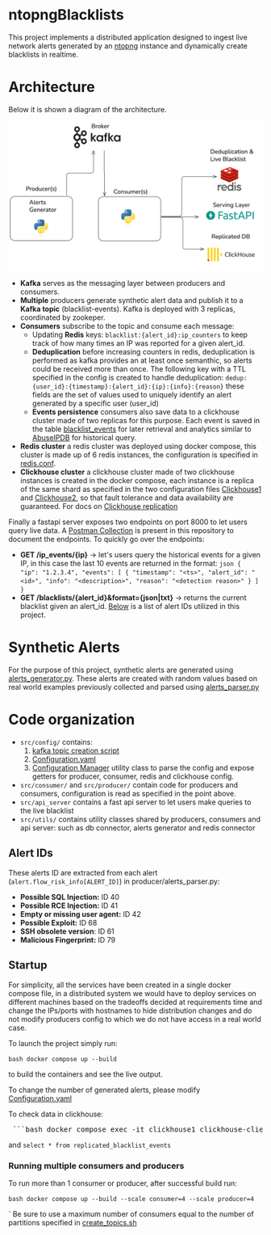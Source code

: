 # ntopngBlacklists

This project implements a distributed application designed to ingest live network alerts generated by an [ntopng](https://github.com/ntop/ntopng) instance and dynamically create blacklists in realtime. 

# Architecture
Below it is shown a diagram of the architecture.

![Architecture Diagram](Docs/images/architecture.png)
- **Kafka** serves as the messaging layer between producers and consumers.
- **Multiple** producers generate synthetic alert data and publish it to a **Kafka topic** (blacklist-events). Kafka is deployed with 3 replicas, coordinated by zookeper.
- **Consumers** subscribe to the topic and consume each message:
    - Updating **Redis** keys: `blacklist:{alert_id}:ip_counters` to keep track of how many times an IP was reported for a given alert_id. 
    - **Deduplication** before increasing counters in redis, deduplication is performed as kafka provides an at least once semanthic, so alerts could be received more than once.
    The following key with a TTL specified in the config is created to handle deduplication: `dedup:{user_id}:{timestamp}:{alert_id}:{ip}:{info}:{reason}` these fields are the set of values used to uniquely identify an alert generated by a specific user (user_id)
    - **Events persistence** consumers also save data to a clickhouse cluster made of two replicas for this purpose. Each event is saved in the table [blacklist_events](clickhouse/create_tables.sql) for later retrieval and analytics similar to [AbuseIPDB](https://www.abuseipdb.com/) for historical query.
- **Redis cluster** a redis cluster was deployed using docker compose, this cluster is made up of 6 redis instances, the configuration is specified in [redis.conf](redis/redis.conf).
- **Clickhouse cluster** a clickhouse cluster made of two clickhouse instances is created in the docker compose, each instance is a replica of the same shard as specified in the two configuration files [Clickhouse1](clickhouse/clickhouse1/config/macros.xml) and [Clickhouse2](clickhouse/clickhouse2/config/macros.xml), so that fault tolerance and data availability are guaranteed. For docs on [Clickhouse replication](https://clickhouse.com/docs/architecture/replication)

Finally a fastapi server exposes two endpoints on port 8000 to let users query live data. A [Postman Collection](Postman/Blacklists.postman_collection.json) is present in this repository to document the endpoints. To quickly go over the endpoints:
- **GET /ip_events/{ip}** -> let's users query the historical events for a given IP, in this case the last 10 events are returned in the format: ```json
  {
    "ip": "1.2.3.4",
    "events": [
      {
        "timestamp": "<ts>",
        "alert_id": "<id>",
        "info": "<description>",
        "reason": "<detection reason>"
      }
    ]
  }```
- **GET /blacklists/{alert_id}&format={json|txt}** -> returns the current blacklist given an alert_id. [Below](#alert-ids) is a list of alert IDs utilized in this project.

# Synthetic Alerts

For the purpose of this project, synthetic alerts are generated using [alerts_generator.py](src/utils/alerts_generator.py). These alerts are created with random values based on real world examples previously collected and parsed using [alerts_parser.py](src/utils/alerts_parser.py)

# Code organization

- `src/config/` contains:
    1. [kafka topic creation script](src/config/create_topic.sh)
    2. [Configuration.yaml ](src/config/config.yaml)
    3. [Configuration Manager](src/config/config_manager.py) utility class to parse the config and expose getters for producer, consumer, redis and clickhouse config.
- `src/consumer/` and `src/producer/` contain code for producers and consumers, configuration is read as specified in the point above.
- `src/api_server` contains a fast api server to let users make queries to the live blacklist
- `src/utils/` contains utility classes shared by producers, consumers and api server: such as db connector, alerts generator and redis connector

## Alert IDs

These alerts ID are extracted from each alert (`alert.flow_risk_info[ALERT_ID]`) in producer/alerts_parser.py:

- **Possible SQL Injection:** ID 40
- **Possible RCE Injection:** ID 41
- **Empty or missing user agent:** ID 42
- **Possible Exploit:** ID 68
- **SSH obsolete version**: ID 61
- **Malicious Fingerprint:** ID 79

## Startup
For simplicity, all the services have been created in a single docker compose file, in a distributed system we would have to deploy services on different machines based on the tradeoffs decided at requirements time and change the IPs/ports with hostnames to hide distribution changes and do not modify producers config to which we do not have access in a real world case.

To launch the project simply run: <pre lang="markdown"> ```bash docker compose up --build ```</pre> to build the containers and see the live output.

To change the number of generated alerts, please modify [Configuration.yaml ](src/config/config.yaml)

To check data in clickhouse: 
<pre lang="markdown"> ```bash docker compose exec -it clickhouse1 clickhouse-client ```</pre> 
and 
`select * from replicated_blacklist_events`

### Running multiple consumers and producers
To run more than 1 consumer or producer, after successful build run: <pre lang="markdown"> ```bash docker compose up --build --scale consumer=4 --scale producer=4```</pre>
` Be sure to use a maximum number of consumers equal to the number of partitions specified in [create_topics.sh ](src/config/create_topic.sh)